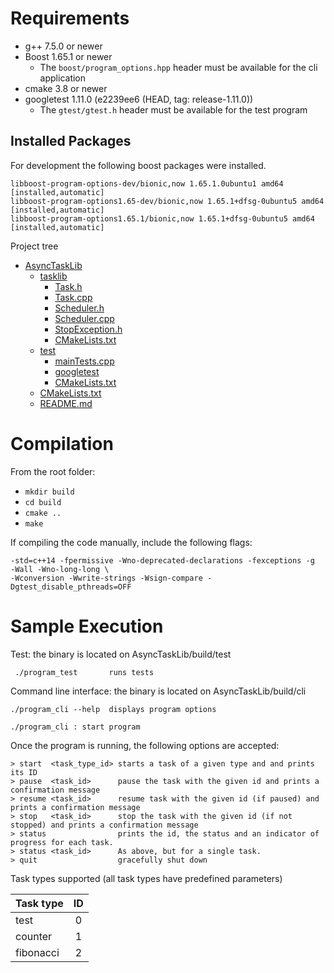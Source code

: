 # Requirements

  * g++ 7.5.0 or newer
  * Boost 1.65.1 or newer
    * The `boost/program_options.hpp` header must be available for the cli application
  * cmake 3.8 or newer
  * googletest 1.11.0 (e2239ee6 (HEAD, tag: release-1.11.0))
    * The `gtest/gtest.h` header must be available for the test program

## Installed Packages

For development the following boost packages were installed.

```
libboost-program-options-dev/bionic,now 1.65.1.0ubuntu1 amd64 [installed,automatic]
libboost-program-options1.65-dev/bionic,now 1.65.1+dfsg-0ubuntu5 amd64 [installed,automatic]
libboost-program-options1.65.1/bionic,now 1.65.1+dfsg-0ubuntu5 amd64 [installed,automatic]
```

Project tree

* [AsyncTaskLib](./AsyncTaskLib-md)
  * [tasklib](./tasklib)
    * [Task.h](./tasklib/Task.h)
    * [Task.cpp](./tasklib/Task.cpp)
    * [Scheduler.h](./tasklib/Scheduler.h)
    * [Scheduler.cpp](./tasklib/Scheduler.cpp)
    * [StopException.h](./tasklib/StopException.h)
    * [CMakeLists.txt](./tasklib/CMakeLists.txt)
  * [test](./test)
    * [mainTests.cpp](./test/mainTests.cpp)
    * [googletest](./test/googletest)
    * [CMakeLists.txt](./test/CMakeLists.text)
  * [CMakeLists.txt](./CMakeLists.txt)
  * [README.md](./README.md)

# Compilation

From the root folder:
  * `mkdir build`
  * `cd build`
  * `cmake ..`
  * `make`

If compiling the code manually, include the following flags:

```
-std=c++14 -fpermissive -Wno-deprecated-declarations -fexceptions -g  -Wall -Wno-long-long \ 
-Wconversion -Wwrite-strings -Wsign-compare -Dgtest_disable_pthreads=OFF
```

# Sample Execution

Test: the binary is located on AsyncTaskLib/build/test 

```
 ./program_test       runs tests
```

Command line interface: the binary is located on AsyncTaskLib/build/cli 

```
./program_cli --help  displays program options
```

```
./program_cli : start program
```

Once the program is running, the following options are accepted:

```
> start  <task_type_id> starts a task of a given type and and prints its ID
> pause  <task_id>      pause the task with the given id and prints a confirmation message
> resume <task_id>      resume task with the given id (if paused) and prints a confirmation message
> stop   <task_id>      stop the task with the given id (if not stopped) and prints a confirmation message
> status                prints the id, the status and an indicator of progress for each task.
> status <task_id>      As above, but for a single task.
> quit                  gracefully shut down
```

Task types supported (all task types have predefined parameters)

 | Task type | ID  |
 | --------- |:---:|
 | test      |  0  |
 | counter   |  1  |
 | fibonacci |  2  |
 
 